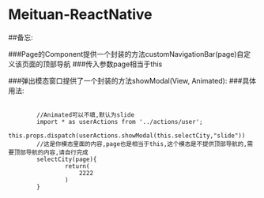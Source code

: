 # Meituan-ReactNative

##备忘:

###Page的Component提供一个封装的方法customNavigationBar(page)自定义该页面的顶部导航
###传入参数page相当于this

###弹出模态窗口提供了一个封装的方法showModal(View, Animated):
###具体用法:
<pre>
    <code>
        //Animated可以不填,默认为slide
        import * as userActions from '../actions/user';
        this.props.dispatch(userActions.showModal(this.selectCity,"slide"))
        //这是你模态里面的内容,page也是相当于this,这个模态是不提供顶部导航的,需要顶部导航的内容,请自行完成
        selectCity(page){
                return(
                    <Text>2222</Text>
                )
        }
    </code>
</pre>